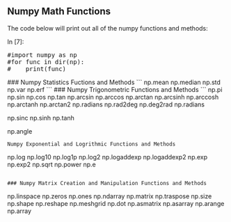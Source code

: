 
## Numpy Math Functions
The code below will print out all of the numpy functions and methods:
<div class="cell border-box-sizing code_cell rendered">
<div class="input">
<div class="prompt input_prompt">In&nbsp;[7]:</div>
<div class="inner_cell">
    <div class="input_area">
<div class=" highlight hl-ipython3"><pre><span></span><span class="c1">#import numpy as np</span>
<span class="c1">#for func in dir(np):</span>
<span class="c1">#    print(func)</span>
</pre></div>

</div>
</div>
</div>

</div>
### Numpy Statistics Fuctions and Methods
```
np.mean
np.median
np.std
np.var
np.erf
```
### Numpy Trigonometric Functions and Methods
```
np.pi
np.sin
np.cos
np.tan
np.arcsin
np.arccos
np.arctan
np.arcsinh
np.arccosh
np.arctanh
np.arctan2
np.radians
np.rad2deg
np.deg2rad
np.radians

np.sinc
np.sinh
np.tanh

np.angle
```
Numpy Exponential and Logrithmic Functions and Methods
```
np.log
np.log10
np.log1p
np.log2
np.logaddexp
np.logaddexp2
np.exp
np.exp2
np.sqrt
np.power
np.e
```

### Numpy Matrix Creation and Manipulation Functions and Methods
```
np.linspace
np.zeros
np.ones
np.ndarray
np.matrix
np.traspose
np.size
np.shape
np.reshape
np.meshgrid
np.dot
np.asmatrix
np.asarray
np.arange
np.array
```
 

